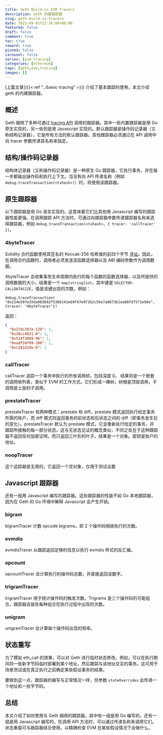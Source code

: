 ```yaml
---
title: Geth Build-in EVM Tracers
description: Geth 内建跟踪器
slug: geth-build-in-tracers
date: 2023-09-01T22:36:00+08:00
featured: false
draft: false
comment: true
toc: true
reward: true
pinned: false
carousel: false
series: [evm-tracing]
categories: [ethereum]
tags: [geth,evm,tracing]
images: []
---
```


[上篇文章]({{< ref "../basic-tracing" >}}) 介绍了基本跟踪的使用，本文介绍 geth 的内建跟踪器。

<!--more-->
## 概述

Geth 捆绑了多种可通过 [tracing API](https://geth.ethereum.org/docs/interacting-with-geth/rpc/ns-debug) 调用的跟踪器。其中一些内置跟踪器是用 Go 原生实现的，另一些则是用 Javascript 实现的。默认跟踪器是操作码记录器（又称结构记录器），它是所有方法的默认跟踪器。其他跟踪器必须通过在 API 调用中向 tracer 参数传递其名称来指定。

## 结构/操作码记录器

结构体记录器（又称操作码记录器）是一种原生 Go 跟踪器，它执行事务，并在每一步都输出操作码和执行上下文。当没有向 API 传递名称（例如 `debug.traceTransaction(<txhash>)`）时，将使用该跟踪器。

## 原生跟踪器

以下跟踪器是用 Go 语言实现的。这意味着它们比其他用 Javascript 编写的跟踪器性能更强。在调用跟踪 API 方法时，可通过向跟踪器参数传递跟踪器名称来选择跟踪器，例如 `debug.traceTransaction(<txhash>, { tracer: 'callTracer' })`。

### 4byteTracer

Solidity 合约函数使用其签名的 Keccak-256 哈希值的前四个字节 [寻址](https://docs.soliditylang.org/en/develop/abi-spec.html#function-selector)。因此，在调用合约函数时，调用者必须发送该函数选择器以及 ABI 编码参数作为调用数据。

4byteTracer 会收集事务生命周期内执行的每个函数的函数选择器，以及所提供的调用数据的大小。结果是一个 `map[string]int`，其中键是 `SELECTOR-CALLDATASIZE`，值是该键出现的次数。例如：

```shell
debug.traceTransaction( "0x214e597e35da083692f5386141e69f47e973b2c56e7a8073b1ea08fd7571e9de", {tracer: "4byteTracer"})
```

返回：

```json
{
  "0x27dc297e-128": 1,
  "0x38cc4831-0": 2,
  "0x524f3889-96": 1,
  "0xadf59f99-288": 1,
  "0xc281d19e-0": 1
}
```

### callTracer

callTracer 追踪一个事务中执行的所有调用帧，包括深度 0。 结果将是一个嵌套的调用帧列表，类似于 EVM 的工作方式。它们形成一棵树，树根是顶层调用，子调用是上层的子调用。

### prestateTracer

prestateTracer 有两种模式：prestate 和 diff。prestate 模式返回执行给定事务所需的账户，而 diff 模式则返回事务的前状态和后状态之间的 diff（即事务发生后的变化）。prestateTracer 默认为 prestate 模式。它会重新执行给定的事务，并跟踪所接触的每一部分状态。这与无状态见证的概念类似，不同之处在于这种跟踪器不返回任何加密证明，而只返回三叶形的叶子。结果是一个对象。密钥是账户的地址。

### noopTracer

这个追踪器是无用的。它返回一个空对象，仅用于测试设置

## Javascript 跟踪器

还有一组用 Javascript 编写的跟踪器。这些跟踪器的性能不如 Go 本地跟踪器，因为在 Geth 的 Go 环境中解释 Javascript 会产生开销。

### bigram

bigramTracer 计数 opcode bigrams，即 2 个操作码相继执行的次数。

### evmdis

evmdisTracer 从跟踪返回足够的信息以执行 evmdis 样式的反汇编。

### opcount

opcountTracer 会计算执行的操作码总数，并直接返回该数字。

### trigramTracer

trigramTracer 用于统计操作码的触发次数。Trigrams 是三个操作码的可能组合，跟踪器会报告每种组合在执行过程中出现的次数。

### unigram

unigramTracer 会计算每个操作码出现的频率。

## 状态重写

为了模拟 eth_call 的效果，可以对 Geth 进行临时状态修改。例如，可以在执行期间将一些新字节码临时部署到某个地址，然后跟踪与该地址交互的事务。这可用于场景测试或在真正执行之前确定某些假设事务的结果。

要做到这一点，跟踪器的编写与正常情况一样，但参数 `stateOverrides` 会传递一个地址和一些字节码。

## 总结

本文介绍了如何使用与 Geth 捆绑的跟踪器。其中有一组是用 Go 编写的，还有一组是用 Javascript 编写的。在调用 API 方法时，可以通过传递名称来调用它们。状态重载可与跟踪器结合使用，以精确检查 EVM 在某些假设情况下会做什么。
